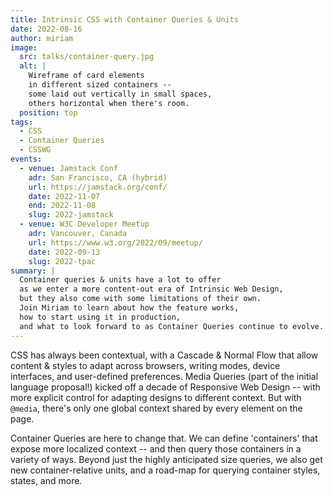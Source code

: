 ```yaml
---
title: Intrinsic CSS with Container Queries & Units
date: 2022-08-16
author: miriam
image:
  src: talks/container-query.jpg
  alt: |
    Wireframe of card elements
    in different sized containers --
    some laid out vertically in small spaces,
    others horizontal when there's room.
  position: top
tags:
  - CSS
  - Container Queries
  - CSSWG
events:
  - venue: Jamstack Conf
    adr: San Francisco, CA (hybrid)
    url: https://jamstack.org/conf/
    date: 2022-11-07
    end: 2022-11-08
    slug: 2022-jamstack
  - venue: W3C Developer Meetup
    adr: Vancouver, Canada
    url: https://www.w3.org/2022/09/meetup/
    date: 2022-09-13
    slug: 2022-tpac
summary: |
  Container queries & units have a lot to offer
  as we enter a more content-out era of Intrinsic Web Design,
  but they also come with some limitations of their own.
  Join Miriam to learn about how the feature works,
  how to start using it in production,
  and what to look forward to as Container Queries continue to evolve.
---
```


CSS has always been contextual,
with a Cascade & Normal Flow
that allow content & styles to adapt across browsers,
writing modes, device interfaces,
and user-defined preferences.
Media Queries
(part of the initial language proposal!)
kicked off a decade of Responsive Web Design --
with more explicit control for
adapting designs to different context.
But with `@media`,
there's only one global context shared by every element on the page.

Container Queries are here to change that.
We can define 'containers' that expose more localized context --
and then query those containers in a variety of ways.
Beyond just the highly anticipated size queries,
we also get new container-relative units,
and a road-map for querying
container styles, states, and more.
